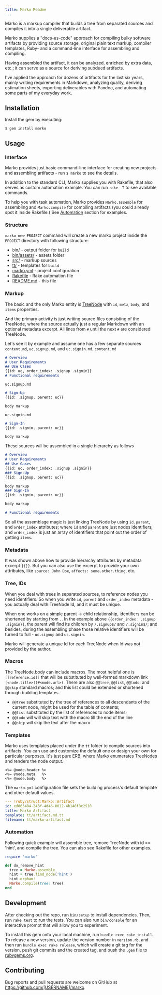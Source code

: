 ```yaml
---
title: Marko Readme 
...
```


Marko is a markup compiler that builds a tree from separated sources and compiles it into a single deliverable artifact.

Marko supplies a "docs-as-code" approach for compiling bulky software artifacts by providing source storage, original plain text markup, compiler templates, Ruby- and a command-line interface for assembling and compiling.

Having assembled the artifact, it can be analyzed, enriched by extra data, etc.; it can serve as a source for deriving subdued artifacts.  

I've applied the approach for dozens of artifacts for the last six years, mainly writing requirements in Markdown, analyzing quality, deriving estimation sheets, exporting deliverables with Pandoc, and automating some parts of my everyday work.

## Installation

Install the gem by executing:

    $ gem install marko

## Usage

### Interface

Marko provides just basic command-line interface for creating new projects and assembling artifacts - run `$ marko` to see the details.

In addition to the standard CLI, Marko supplies you with Rakefile, that also serves as custom automation example. You can run `rake -T` to see available commands.

To help you with task automation, Marko provides `Marko.assemble` for assembling and `Marko.compile` for compiling artifacts (you could already spot it inside Rakefile.) See [Automation](#automation) section for examples.

### Structure

`marko new PROJECT` command will create a new marko project inside the `PROJECT` directory with following structure:

- [bin/](bin/) - output folder for `build`
- [bin/assets/](bin/assets/) - assets folder
- [src/](src/) - markup sources
- [tt/](tt/) - templates for `build`
- [marko.yml](marko.yml) - project configuration
- [Rakefile](Rakefile) - Rake automation file
- [README.md](README.md) - this file

### Markup

The basic and the only Marko entity is [TreeNode](#github-link) with `id`, `meta`, `body`, and `items` properties.

And the primary activity is just writing source files consisting of the TreeNode, where the source actually just a regular Markdown with an optional metadata excerpt. All lines from `#` until the next `#` are considered TreeNode.

Let's see it by example and assume one has a few separate sources `content.md`, `uc.signup.md`, and `uc.signin.md`.
`content.md`

```markdown
# Overview
# User Requirements
## Use Cases
{{id: uc, order_index: .signup .signin}}
# Functional requirements
```

`uc.signup.md`

```markdown
# Sign-Up
{{id: .signup, parent: uc}}

body markup
```

`uc.signin.md`

```markdown
# Sign-In
{{id: .signin, parent: uc}}

body markup
```

These sources will be assembled in a single hierarchy as follows

```markdown
# Overview
# User Requirements
## Use Cases
{{id: uc, order_index: .signup .signin}}
### Sign-Up
{{id: .signup, parent: uc}}

body markup
### Sign-In
{{id: .signin, parent: uc}}

body markup

# Functional requirements
```

So all the assemblage magic is just linking TreeNode by using `id`, `parent`, and `order_index` attributes; where `id` and `parent` are just nodes identifiers, and `order_index` is just an array of identifiers that point out the order of getting `items`.

### Metadata

It was shown above how to provide hierarchy attributes by metadata excerpt `{{}}`. But you can also use the excerpt to provide your own attributes, like `source: John Doe`, `affects: some.other.thing`, etc.

### Tree, IDs

When you deal with trees in separated sources, to reference nodes you need identifiers. So when you write `id`, `parent` and `order_index` metadata - you actually deal with TreeNode Id, and it must be unique.  

When one works on a simple parent -> child relationship, identifiers can be shortened by starting from `.`. In the example above `{{order_index: .signup .signin}}`, the parent will find its children by `/.signup$/` and `/.signin$/`; and besides, during the assembling phase those relative identifiers will be turned to full - `uc.signup` and `uc.signin`.

Marko will generate a unique Id for each TreeNode when Id was not provided by the author.

### Macros

The TreeNode.body can include macros. The most helpful one is `[[reference.id]]` that will be substituted by well-formed markdown link `[<node.title>](#<node.url>)`. There are also `@@tree`, `@@list`, `@@todo`, and `@@skip` standard macros; and this list could be extended or shortened through building templates.  

- `@@tree` substituted by the tree of references to all descendants of the current node, might be used for the table of contents;
- `@@list` substituted by the list of references to node items;
- `@@todo` will will skip text with the macro till the end of the line
- `@@skip` will skip the text after the macro

### Templates

Marko uses templates placed under the `tt` folder to compile sources into artifacts. You can use and customize the default one or design your own for particular purposes. It's just pure ERB, where Marko enumerates TreeNodes and renders the node output.

```
<%= @node.header %>
<%= @node.meta   %>
<%= @node.body   %>
```

The `marko.yml` configuration file sets the building process's default template and other default values.

```yml
--- !ruby/struct:Marko::Artifact
id: ed863484-243f-4d46-8012-4b148f8c2910
title: Marko Artifact
template: tt/artifact.md.tt
filename: tt/marko-artifact.md
```

### Automation

Following quick example will assemble tree, remove TreeNode with id == 'hint', and compile the tree. You can also see Rakefile for other examples.

```ruby
require 'marko'

def do_remove_hint
  tree = Marko.assemble
  hint = tree.find_node('hint')
  hint.orphan!
  Marko.compile(tree: tree)  
end
```

## Development

After checking out the repo, run `bin/setup` to install dependencies. Then, run `rake test` to run the tests. You can also run `bin/console` for an interactive prompt that will allow you to experiment.

To install this gem onto your local machine, run `bundle exec rake install`. To release a new version, update the version number in `version.rb`, and then run `bundle exec rake release`, which will create a git tag for the version, push git commits and the created tag, and push the `.gem` file to [rubygems.org](https://rubygems.org).

## Contributing

Bug reports and pull requests are welcome on GitHub at https://github.com/[USERNAME]/marko.
